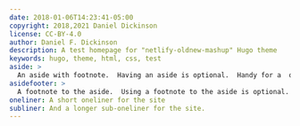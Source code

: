 ```yaml
---
date: 2018-01-06T14:23:41-05:00
copyright: 2018,2021 Daniel Dickinson
license: CC-BY-4.0
author: Daniel F. Dickinson
description: A test homepage for "netlify-oldnew-mashup" Hugo theme
keywords: hugo, theme, html, css, test
aside: >
  An aside with footnote.  Having an aside is optional.  Handy for a  quirky comment on a personal site.
asidefooter: >
  A footnote to the aside.  Using a footnote to the aside is optional.
oneliner: A short oneliner for the site
subliner: And a longer sub-oneliner for the site.
---
```

